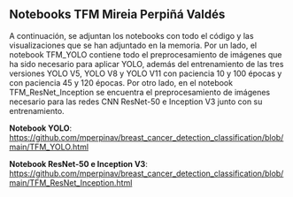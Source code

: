 ## Notebooks TFM Mireia Perpiñá Valdés

A continuación, se adjuntan los notebooks con todo el código y las visualizaciones que se han adjuntado en la memoria. Por un lado, el notebook TFM_YOLO contiene todo el preprocesamiento de imágenes que ha sido necesario para aplicar YOLO, además del entrenamiento de las tres versiones YOLO V5, YOLO V8 y YOLO V11 con paciencia 10 y 100 épocas y con paciencia 45 y 120 épocas. Por otro lado, en el notebook TFM_ResNet_Inception se encuentra el preprocesamiento de imágenes necesario para las redes CNN ResNet-50 e Inception V3 junto con su entrenamiento. 

**Notebook YOLO**: https://github.com/mperpinav/breast_cancer_detection_classification/blob/main/TFM_YOLO.html

**Notebook ResNet-50 e Inception V3**: https://github.com/mperpinav/breast_cancer_detection_classification/blob/main/TFM_ResNet_Inception.html
